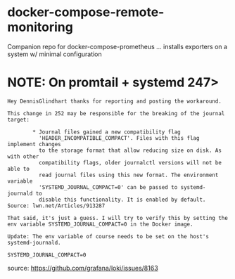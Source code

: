 # docker-compose-remote-monitoring
Companion repo for docker-compose-prometheus ... installs exporters on a system w/ minimal configuration


# NOTE: On promtail + systemd 247>

```
Hey DennisGlindhart thanks for reporting and posting the workaround.

This change in 252 may be responsible for the breaking of the journal target:

        * Journal files gained a new compatibility flag
          'HEADER_INCOMPATIBLE_COMPACT'. Files with this flag implement changes
          to the storage format that allow reducing size on disk. As with other
          compatibility flags, older journalctl versions will not be able to
          read journal files using this new format. The environment variable
          'SYSTEMD_JOURNAL_COMPACT=0' can be passed to systemd-journald to
          disable this functionality. It is enabled by default.
Source: lwn.net/Articles/913287

That said, it's just a guess. I will try to verify this by setting the env variable SYSTEMD_JOURNAL_COMPACT=0 in the Docker image.

Update: The env variable of course needs to be set on the host's systemd-journald.
```

`SYSTEMD_JOURNAL_COMPACT=0`

source: https://github.com/grafana/loki/issues/8163
